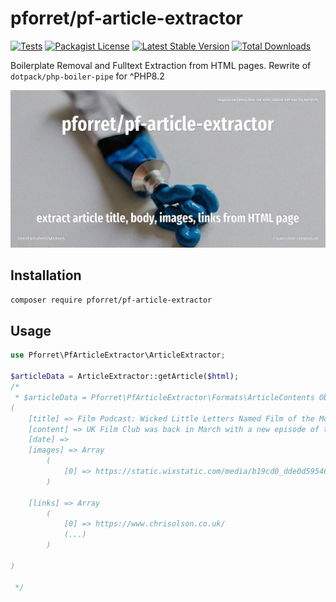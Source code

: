 # pforret/pf-article-extractor

[![Tests](https://github.com/pforret/pf-article-extractor/actions/workflows/run-tests.yml/badge.svg)](https://github.com/pforret/pf-article-extractor/actions)
[![Packagist License](https://poser.pugx.org/pforret/pf-article-extractor/license.png)](http://choosealicense.com/licenses/mit/)
[![Latest Stable Version](https://poser.pugx.org/pforret/pf-article-extractor/version.png)](https://packagist.org/packages/pforret/pf-article-extractor)
[![Total Downloads](https://poser.pugx.org/pforret/pf-article-extractor/d/total.png)](https://packagist.org/packages/pforret/pf-article-extractor)

Boilerplate Removal and Fulltext Extraction from HTML pages.
Rewrite of `dotpack/php-boiler-pipe` for ^PHP8.2

![](assets/unsplash.squeeze.jpg)

## Installation

```bash
composer require pforret/pf-article-extractor
```

## Usage

```php
use Pforret\PfArticleExtractor\ArticleExtractor;

$articleData = ArticleExtractor::getArticle($html);
/*
 * $articleData = Pforret\PfArticleExtractor\Formats\ArticleContents Object
(
    [title] => Film Podcast: Wicked Little Letters Named Film of the Month
    [content] => UK Film Club was back in March with a new episode of their film podcast. Hosts Brian Penn (...)
    [date] =>
    [images] => Array
        (
            [0] => https://static.wixstatic.com/media/b19cd0_dde0d59546f84127865267f43994f39b~mv2.jpg/v1/fill/w_147,h_84,al_c,q_80,usm_0.66_1.00_0.01,blur_2,enc_auto/b19cd0_dde0d59546f84127865267f43994f39b~mv2.jpg
        )

    [links] => Array
        (
            [0] => https://www.chrisolson.co.uk/
            (...)
        )

)

 */
```